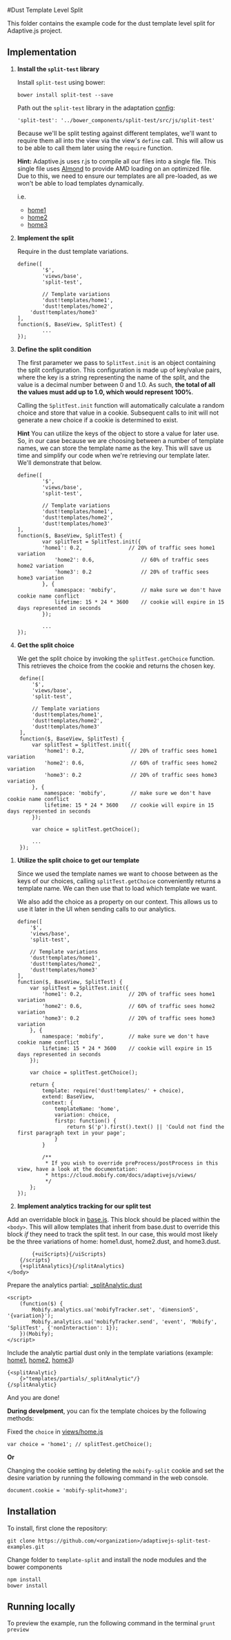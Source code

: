 #Dust Template Level Split

This folder contains the example code for the dust template level split for Adaptive.js project.

## Implementation

1. **Install the `split-test` library**

	Install `split-test` using bower:

	```
	bower install split-test --save
	```

	Path out the `split-test` library in the adaptation [config](adaptation/config.js#L12):

	```
	'split-test': '../bower_components/split-test/src/js/split-test'
	```

	Because we'll be split testing against different templates, we'll want to require them all into the view 		via the view's `define` call. This will allow us to be able to call them later using the `require` 		function.

	**Hint:**
	Adaptive.js uses r.js to compile all our files into a single file. This single file uses 				[Almond](https://github.com/jrburke/almond) to provide AMD loading on an optimized file. Due to 		this, we need to ensure our templates are all pre-loaded, as we won't be able to load templates 		dynamically.

	i.e. 
	- [home1](adaptation/templates/home1.dust#L4)
	- [home2](adaptation/templates/home2.dust#L4)
	- [home3](adaptation/templates/home3.dust#L4)

1. **Implement the split**

	Require in the dust template variations.

	```
	define([
    		'$',
    		'views/base',
    		'split-test',

    		// Template variations
    		'dust!templates/home1',
    		'dust!templates/home2',
	 	'dust!templates/home3'
	],
	function($, BaseView, SplitTest) {
    		...
	});
	```

1. **Define the split condition**

	The first parameter we pass to `SplitTest.init` is an object containing the split configuration. This 			configuration is made up of key/value pairs, where the key is a string representing the name of the 	split, and the value is a decimal number between 0 and 1.0. As such, **the total of all the values must add up 	to 1.0, which would represent 100%**. 
	
	Calling the `SplitTest.init` function will automatically calculate a random choice and store that value in 	a cookie. Subsequent calls to init will not generate a new choice if a cookie is determined to exist.
	
	**Hint**
	You can utilize the keys of the object to store a value for later use. So, in our case because we are 			choosing between a number of template names, we can store the template name as the key. This will 		save us time and simplify our code when we're retrieving our template later. We'll demonstrate that 		below.

	```
	define([
    		'$',
    		'views/base',
    		'split-test',

    		// Template variations
    		'dust!templates/home1',
    		'dust!templates/home2',
    		'dust!templates/home3'
	],
	function($, BaseView, SplitTest) {
    		var splitTest = SplitTest.init({
			'home1': 0.2,               // 20% of traffic sees home1 variation
        		'home2': 0.6,               // 60% of traffic sees home2 variation
        		'home3': 0.2                // 20% of traffic sees home3 variation
    		}, {
        		namespace: 'mobify',        // make sure we don't have cookie name conflict
        		lifetime: 15 * 24 * 3600    // cookie will expire in 15 days represented in seconds
    		});

    		...
	});
	```

1. **Get the split choice**

	We get the split choice by invoking the `splitTest.getChoice` function. This retrieves the choice from the 	cookie and returns the chosen key.

```
	define([
	    '$',
	    'views/base',
	    'split-test',
	
	    // Template variations
	    'dust!templates/home1',
	    'dust!templates/home2',
	    'dust!templates/home3'
	],
	function($, BaseView, SplitTest) {
	    var splitTest = SplitTest.init({
	        'home1': 0.2,               // 20% of traffic sees home1 variation
	        'home2': 0.6,               // 60% of traffic sees home2 variation
	        'home3': 0.2                // 20% of traffic sees home3 variation
	    }, {
	        namespace: 'mobify',        // make sure we don't have cookie name conflict
	        lifetime: 15 * 24 * 3600    // cookie will expire in 15 days represented in seconds
	    });
	
	    var choice = splitTest.getChoice();
	    
	    ...
	});
```

1. **Utilize the split choice to get our template**

	Since we used the template names we want to choose between as the keys of our choices, calling 				`splitTest.getChoice` conveniently returns a template name. We can then use that to load which 			template we want.

	We also add the choice as a property on our context. This allows us to use it later in the UI when sending 	calls to our analytics.

	```
	define([
	    '$',
	    'views/base',
	    'split-test',
	
	    // Template variations
	    'dust!templates/home1',
	    'dust!templates/home2',
	    'dust!templates/home3'
	],
	function($, BaseView, SplitTest) {
	    var splitTest = SplitTest.init({
	        'home1': 0.2,               // 20% of traffic sees home1 variation
	        'home2': 0.6,               // 60% of traffic sees home2 variation
	        'home3': 0.2                // 20% of traffic sees home3 variation
	    }, {
	        namespace: 'mobify',        // make sure we don't have cookie name conflict
	        lifetime: 15 * 24 * 3600    // cookie will expire in 15 days represented in seconds
	    });
	
	    var choice = splitTest.getChoice();
	
	    return {
	        template: require('dust!templates/' + choice),
	        extend: BaseView,
	        context: {
	            templateName: 'home',
	            variation: choice,
	            firstp: function() {
	                return $('p').first().text() || 'Could not find the first paragraph text in your page';
	            }
	        }
	
	        /**
	         * If you wish to override preProcess/postProcess in this view, have a look at the documentation:
	         * https://cloud.mobify.com/docs/adaptivejs/views/
	         */
	    };
	});
	```
	
1. **Implement analytics tracking for our split test**

Add an overridable block in [base.js](adaptation/templates/base.dust). This block should be placed within the `<body>`. This will allow templates that inherit from base.dust to override this block *if* they need to track the split test. In our case, this would most likely be the three variations of home: home1.dust, home2.dust, and home3.dust.

```
        {+uiScripts}{/uiScripts}
    {/scripts}
    {+splitAnalytics}{/splitAnalytics}
</body>
```

Prepare the analytics partial: [_splitAnalytic.dust](adaptation/templates/partials/_splitAnalytic.dust)

```
<script>
    (function($) {
        Mobify.analytics.ua('mobifyTracker.set', 'dimension5', '{variation}');
        Mobify.analytics.ua('mobifyTracker.send', 'event', 'Mobify', 'SplitTest', {'nonInteraction': 1});
    })(Mobify);
</script>
```
Include the analytic partial dust only in the template variations (example: [home1](adaptation/templates/home1.dust), [home2](adaptation/templates/home2.dust), [home3](adaptation/templates/home3.dust))

```
{<splitAnalytic}
    {>"templates/partials/_splitAnalytic"/}
{/splitAnalytic}
```

And you are done!

**During develpment**, you can fix the template choices by the following methods:

Fixed the `choice` in [views/home.js](adaptation/views/home.js#L21)

```
var choice = 'home1'; // splitTest.getChoice();
```
**Or**

Changing the cookie setting by deleting the `mobify-split` cookie and set the desire variation by running the following command in the web console.
```
document.cookie = 'mobify-split=home3';
```


## Installation

To install, first clone the repository:

```
git clone https://github.com/<organization>/adaptivejs-split-test-examples.git
```
Change folder to `template-split` and install the node modules and the bower components
```
npm install
bower install
```

## Running locally

To preview the example, run the following command in the terminal
```grunt preview```
